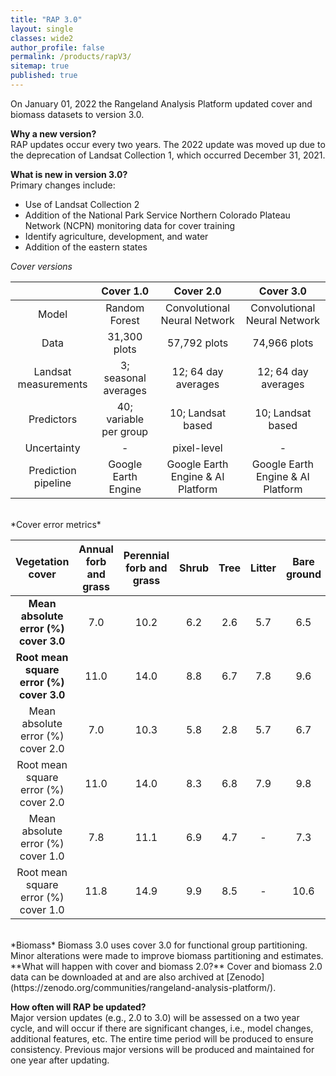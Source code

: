 ```yaml
---
title: "RAP 3.0"
layout: single
classes: wide2
author_profile: false
permalink: /products/rapV3/
sitemap: true
published: true
---
```


On January 01, 2022 the Rangeland Analysis Platform updated cover and biomass
datasets to version 3.0.

**Why a new version?**  
RAP updates occur every two years. The 2022 update was moved up due to the
deprecation of Landsat Collection 1, which occurred December 31, 2021.

**What is new in version 3.0?**  
Primary changes include:
* Use of Landsat Collection 2
* Addition of the National Park Service Northern Colorado Plateau Network (NCPN) monitoring data for cover training
* Identify agriculture, development, and water
* Addition of the eastern states

*Cover versions*

|        | Cover 1.0 |	Cover 2.0 | Cover 3.0
:------: | :-------: | :-------: | :-------:
Model |	Random Forest	| Convolutional Neural Network | Convolutional Neural Network
Data|	31,300 plots|	57,792 plots | 74,966 plots
Landsat measurements|	3; seasonal averages|	12; 64 day averages |	12; 64 day averages
Predictors|	40; variable per group|	10; Landsat based |	10; Landsat based
Uncertainty|	-|	pixel-level | -
Prediction pipeline|	Google Earth Engine|	Google Earth Engine & AI Platform |	Google Earth Engine & AI Platform

<br>
*Cover error metrics*

| Vegetation cover |	Annual forb and grass|	Perennial forb and grass|	Shrub|	Tree | Litter |	Bare ground
:----------------: | :---: | :---: | :---: | :---: | :---: | :---:
**Mean absolute error (%) cover 3.0** |	7.0|	10.2|	6.2|	2.6|	5.7 | 6.5
**Root mean square error (%) cover 3.0** |	11.0|	14.0|	8.8|	6.7|	7.8 | 9.6
Mean absolute error (%) cover 2.0 |	7.0|	10.3|	5.8|	2.8|	5.7 | 6.7
Root mean square error (%) cover 2.0 |	11.0|	14.0|	8.3|	6.8|	7.9| 9.8
Mean absolute error (%) cover 1.0|	7.8|	11.1|	6.9|	4.7|	- | 7.3
Root mean square error (%) cover 1.0|	11.8|	14.9|	9.9|	8.5|	- | 10.6  

<br>
*Biomass*  
Biomass 3.0 uses cover 3.0 for functional group partitioning. Minor alterations
were made to improve biomass partitioning and estimates.

<br>
**What will happen with cover and biomass 2.0?**  
Cover and biomass 2.0 data can be downloaded at
<http://rangeland.ntsg.umt.edu/data/rap/> and are also archived at
[Zenodo](https://zenodo.org/communities/rangeland-analysis-platform/).

**How often will RAP be updated?**  
Major version updates (e.g., 2.0 to 3.0) will be assessed on a two year cycle,
and will occur if there are significant changes, i.e., model changes, additional
features, etc. The entire time period will be produced to ensure consistency.
Previous major versions will be produced and maintained for one year after
updating.
